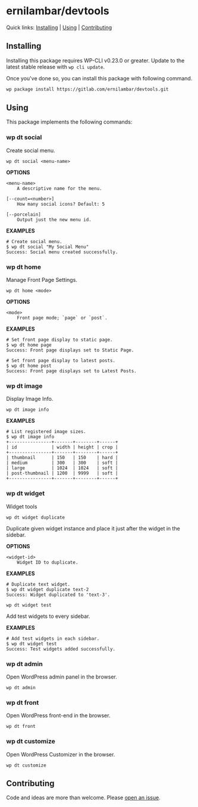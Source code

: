 ernilambar/devtools
===================

Quick links: [Installing](#installing) | [Using](#using) | [Contributing](#contributing)

## Installing

Installing this package requires WP-CLI v0.23.0 or greater. Update to the latest stable release with `wp cli update`.

Once you've done so, you can install this package with following command.

```bash
wp package install https://gitlab.com/ernilambar/devtools.git
```

## Using
This package implements the following commands:

### wp dt social
Create social menu.

~~~
wp dt social <menu-name>
~~~

**OPTIONS**

	<menu-name>
		A descriptive name for the menu.

	[--count=<number>]
		How many social icons? Default: 5

	[--porcelain]
		Output just the new menu id.

**EXAMPLES**

~~~
# Create social menu.
$ wp dt social "My Social Menu"
Success: Social menu created successfully.
~~~

### wp dt home
Manage Front Page Settings.

~~~
wp dt home <mode>
~~~

**OPTIONS**

	<mode>
		Front page mode; `page` or `post`.

**EXAMPLES**

~~~
# Set front page display to static page.
$ wp dt home page
Success: Front page displays set to Static Page.

# Set front page display to latest posts.
$ wp dt home post
Success: Front page displays set to Latest Posts.
~~~

### wp dt image
Display Image Info.

~~~
wp dt image info
~~~

**EXAMPLES**

~~~
# List registered image sizes.
$ wp dt image info
+----------------+-------+--------+------+
| id             | width | height | crop |
+----------------+-------+--------+------+
| thumbnail      | 150   | 150    | hard |
| medium         | 300   | 300    | soft |
| large          | 1024  | 1024   | soft |
| post-thumbnail | 1200  | 9999   | soft |
+----------------+-------+--------+------+
~~~

### wp dt widget
Widget tools

~~~
wp dt widget duplicate
~~~

Duplicate given widget instance and place it just after the widget in the sidebar.

**OPTIONS**

	<widget-id>
		Widget ID to duplicate.

**EXAMPLES**

~~~
# Duplicate text widget.
$ wp dt widget duplicate text-2
Success: Widget duplicated to 'text-3'.
~~~

~~~
wp dt widget test
~~~

Add test widgets to every sidebar.

**EXAMPLES**

~~~
# Add test widgets in each sidebar.
$ wp dt widget test
Success: Test widgets added successfully.
~~~

### wp dt admin
Open WordPress admin panel in the browser.

~~~
wp dt admin
~~~

### wp dt front
Open WordPress front-end in the browser.

~~~
wp dt front
~~~

### wp dt customize
Open WordPress Customizer in the browser.

~~~
wp dt customize
~~~

## Contributing

Code and ideas are more than welcome. Please [open an issue](https://github.com/ernilambar/devtools/issues).
